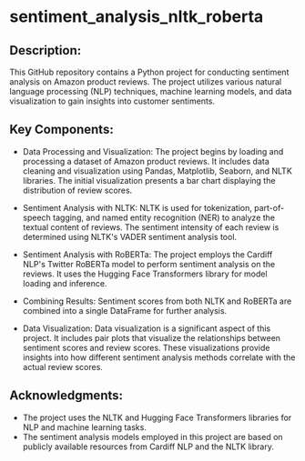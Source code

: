 # sentiment_analysis_nltk_roberta

## Description:

This GitHub repository contains a Python project for conducting sentiment analysis on Amazon product reviews. The project utilizes various natural language processing (NLP) techniques, machine learning models, and data visualization to gain insights into customer sentiments.

## Key Components:

- Data Processing and Visualization: The project begins by loading and processing a dataset of Amazon product reviews. It includes data cleaning and visualization using Pandas, Matplotlib, Seaborn, and NLTK libraries. The 
  initial visualization presents a bar chart displaying the distribution of review scores.

- Sentiment Analysis with NLTK: NLTK is used for tokenization, part-of-speech tagging, and named entity recognition (NER) to analyze the textual content of reviews. The sentiment intensity of each review is determined 
  using NLTK's VADER sentiment analysis tool.

- Sentiment Analysis with RoBERTa: The project employs the Cardiff NLP's Twitter RoBERTa model to perform sentiment analysis on the reviews. It uses the Hugging Face Transformers library for model loading and inference.

- Combining Results: Sentiment scores from both NLTK and RoBERTa are combined into a single DataFrame for further analysis.

- Data Visualization: Data visualization is a significant aspect of this project. It includes pair plots that visualize the relationships between sentiment scores and review scores. These visualizations provide insights 
  into how different sentiment analysis methods correlate with the actual review scores.

## Acknowledgments:

* The project uses the NLTK and Hugging Face Transformers libraries for NLP and machine learning tasks.
* The sentiment analysis models employed in this project are based on publicly available resources from Cardiff NLP and the NLTK library.
